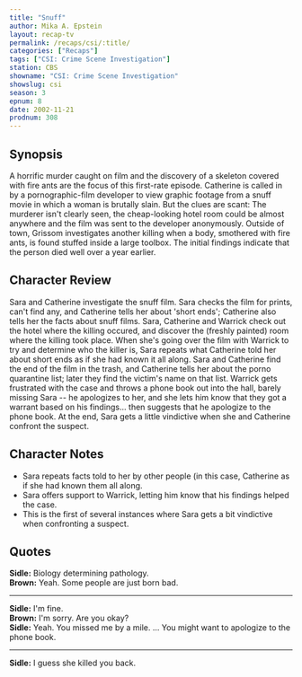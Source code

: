 ```yaml
---
title: "Snuff"
author: Mika A. Epstein
layout: recap-tv
permalink: /recaps/csi/:title/
categories: ["Recaps"]
tags: ["CSI: Crime Scene Investigation"]
station: CBS
showname: "CSI: Crime Scene Investigation"
showslug: csi
season: 3
epnum: 8
date: 2002-11-21
prodnum: 308  
---
```


## Synopsis

A horrific murder caught on film and the discovery of a skeleton covered with fire ants are the focus of this first-rate episode. Catherine is called in by a pornographic-film developer to view graphic footage from a snuff movie in which a woman is brutally slain. But the clues are scant: The murderer isn't clearly seen, the cheap-looking hotel room could be almost anywhere and the film was sent to the developer anonymously. Outside of town, Grissom investigates another killing when a body, smothered with fire ants, is found stuffed inside a large toolbox. The initial findings indicate that the person died well over a year earlier.

## Character Review

Sara and Catherine investigate the snuff film. Sara checks the film for prints, can't find any, and Catherine tells her about 'short ends'; Catherine also tells her the facts about snuff films. Sara, Catherine and Warrick check out the hotel where the killing occured, and discover the (freshly painted) room where the killing took place. When she's going over the film with Warrick to try and determine who the killer is, Sara repeats what Catherine told her about short ends as if she had known it all along. Sara and Catherine find the end of the film in the trash, and Catherine tells her about the porno quarantine list; later they find the victim's name on that list. Warrick gets frustrated with the case and throws a phone book out into the hall, barely missing Sara -- he apologizes to her, and she lets him know that they got a warrant based on his findings... then suggests that he apologize to the phone book. At the end, Sara gets a little vindictive when she and Catherine confront the suspect.

## Character Notes

* Sara repeats facts told to her by other people (in this case, Catherine as if she had known them all along.  
* Sara offers support to Warrick, letting him know that his findings helped the case.  
* This is the first of several instances where Sara gets a bit vindictive when confronting a suspect.

## Quotes

**Sidle:** Biology determining pathology.  
**Brown:** Yeah. Some people are just born bad.  

- - -

**Sidle:** I'm fine.  
**Brown:** I'm sorry. Are you okay?  
**Sidle:** Yeah. You missed me by a mile. ... You might want to apologize to the phone book.  

- - -

**Sidle:** I guess she killed you back.

